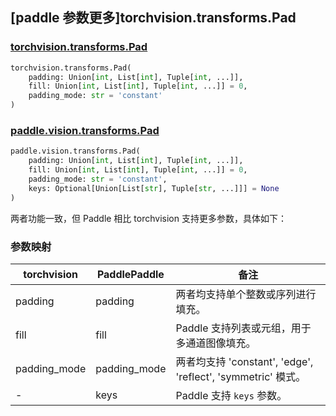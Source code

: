 ## [paddle 参数更多]torchvision.transforms.Pad

### [torchvision.transforms.Pad](https://pytorch.org/vision/main/generated/torchvision.transforms.Pad.html)

```python
torchvision.transforms.Pad(
    padding: Union[int, List[int], Tuple[int, ...]], 
    fill: Union[int, List[int], Tuple[int, ...]] = 0, 
    padding_mode: str = 'constant'
)
```

### [paddle.vision.transforms.Pad](https://www.paddlepaddle.org.cn/documentation/docs/zh/develop/api/paddle/vision/transforms/Pad__upper_cn.html#pad)

```python
paddle.vision.transforms.Pad(
    padding: Union[int, List[int], Tuple[int, ...]],
    fill: Union[int, List[int], Tuple[int, ...]] = 0,
    padding_mode: str = 'constant',
    keys: Optional[Union[List[str], Tuple[str, ...]]] = None
)
```

两者功能一致，但 Paddle 相比 torchvision 支持更多参数，具体如下：

### 参数映射

| torchvision                   | PaddlePaddle                       | 备注                                                         |
| --------------------------------------------- | ---------------------------------------------------- | ------------------------------------------------------------ |
| padding                      | padding                        | 两者均支持单个整数或序列进行填充。                           |
| fill                   | fill                           | Paddle 支持列表或元组，用于多通道图像填充。                |
| padding_mode                             | padding_mode                                    | 两者均支持 'constant', 'edge', 'reflect', 'symmetric' 模式。|
| -                                             | keys                 | Paddle 支持 `keys` 参数。            |
